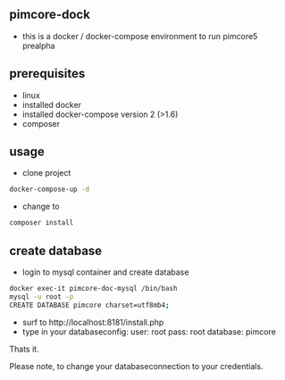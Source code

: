 ## pimcore-dock
- this is a docker / docker-compose environment to run pimcore5 prealpha

## prerequisites
- linux 
- installed docker
- installed docker-compose version 2 (>1.6)
- composer

## usage
- clone project

```sh
docker-compose-up -d
```
- change to 
```sh
composer install
```

## create database
- login to mysql container and create database 
```sh
docker exec-it pimcore-doc-mysql /bin/bash
mysql -u root -p
CREATE DATABASE pimcore charset=utf8mb4;
```



- surf to http://localhost:8181/install.php
- type in your databaseconfig:
user: root
pass: root
database: pimcore

Thats it.

Please note, to change your databaseconnection to your credentials.
